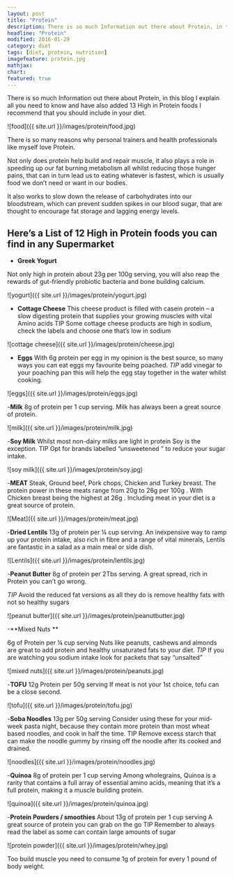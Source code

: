 ```yaml
---
layout: post
title: "Protein"
description: There is so much Information out there about Protein, in this blog I explain all you need to know and have also added 13 High in Protein foods I recommend that you should include in your diet
headline: "Protein"
modified: 2016-01-29
category: diet
tags: [diet, protein, nutrition]
imagefeature: protein.jpg
mathjax: 
chart:
featured: true
---
```


There is so much Information out there about Protein, in this blog I explain all you need to know and have also added 13 High in Protein foods I recommend that you should include in your diet.

![food]({{ site.url }}/images/protein/food.jpg)

There is so many reasons why personal trainers and health professionals like myself love Protein.

Not only does protein help build and repair muscle, it also plays a role in speeding up our fat burning metabolism all whilst reducing those hunger pains, that can in turn lead us to eating whatever is fastest, which is usually food we don’t need or want in our bodies.

It also works to slow down the release of carbohydrates into our bloodstream, which can prevent sudden spikes in our blood sugar, that are thought to encourage fat storage and lagging energy levels.


## Here’s a List of 12 High in Protein foods you can find in any Supermarket

- **Greek Yogurt**

Not only high in protein about 23g per 100g serving, you will also reap the rewards of gut-friendly probiotic bacteria and bone building calcium.

![yogurt]({{ site.url }}/images/protein/yogurt.jpg)

- **Cottage Cheese**
This cheese product is filled with casein protein – a slow digesting protein that supplies your growing muscles with vital Amino acids 
TIP Some cottage cheese products are high in sodium, check the labels and choose one that’s low in sodium

![cottage cheese]({{ site.url }}/images/protein/cheese.jpg)

- **Eggs**
With 6g protein per egg in my opinion is the best source, so many ways you can eat eggs my favourite being poached.
*TIP* add vinegar to your poaching pan this will help the egg stay together in the water whilst cooking. 

![eggs]({{ site.url }}/images/protein/eggs.jpg)

-**Milk**
8g of protein per 1 cup serving.
Milk has always been a great source of protein.

![milk]({{ site.url }}/images/protein/milk.jpg)

-**Soy Milk**
Whilst most non-dairy milks are light in protein Soy is the exception.
TIP Opt for brands labelled “unsweetened ” to reduce your sugar intake.

![soy milk]({{ site.url }}/images/protein/soy.jpg)

-**MEAT** 
Steak, Ground beef, Pork chops, Chicken and Turkey breast.
The protein power in these meats range from 20g to 26g per 100g .
With Chicken breast being the highest at 26g .
Including meat in your diet is a great source of protein.

![Meat]({{ site.url }}/images/protein/meat.jpg)

-**Dried Lentils**
13g of protein per ¼ cup serving.
An inexpensive way to ramp up your protein intake, also rich in fibre and a range of vital minerals, Lentils are fantastic in a salad as a main meal or side dish.

![Lentils]({{ site.url }}/images/protein/lentils.jpg)

-**Peanut Butter**
8g of protein per 2Tbs serving.
A great spread, rich in Protein you can’t go wrong.

*TIP* Avoid the reduced fat versions as all they do is remove healthy fats with not so healthy sugars

![peanut butter]({{ site.url }}/images/protein/peanutbutter.jpg)

-**Mixed Nuts **

6g of Protein per ¼ cup serving
Nuts like peanuts, cashews and almonds are great to add protein and healthy unsaturated fats to your diet.
*TIP* If you are watching you sodium intake look for packets that say “unsalted” 

![mixed nuts]({{ site.url }}/images/protein/peanuts.jpg)

-**TOFU**
12g Protein per 50g serving
If meat is not your 1st choice, tofu can be a close second.

![tofu]({{ site.url }}/images/protein/tofu.jpg)

-**Soba Noodles**
13g per 50g serving 
Consider using these for your mid-week pasta night, because they contain more protein than most wheat based noodles, and cook in half the time.
TIP Remove excess starch that can make the noodle gummy by rinsing off the noodle after its cooked and drained.

![noodles]({{ site.url }}/images/protein/noodles.jpg)

-**Quinoa**
8g of protein per 1 cup serving
Among wholegrains,  Quinoa is a rarity that contains a full array of essential amino acids, meaning that it’s a full protein, making it a muscle building protein.

![quinoa]({{ site.url }}/images/protein/quinoa.jpg)

-**Protein Powders / smoothies**
About 13g of protein per 1 cup serving
A great source of protein you can grab on the go
TIP Remember to always read the label as some can contain large amounts of sugar

![protein powder]({{ site.url }}/images/protein/whey.jpg)

Too build muscle you need to consume 1g of protein for every 1 pound of body weight.











